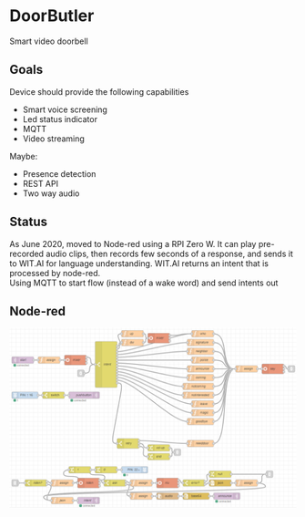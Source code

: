 # DoorButler
Smart video doorbell<br/>

## Goals
Device should provide the following capabilities
- Smart voice screening<br/>
- Led status indicator<br/>
- MQTT<br/>
- Video streaming<br/>

Maybe:
- Presence detection<br/>
- REST API<br/>
- Two way audio<br/>

## Status
As June 2020, moved to Node-red using a RPI Zero W. It can play pre-recorded audio clips, then records few seconds of a response, and sends it to WIT.AI for language understanding. WIT.AI returns an intent that is processed by node-red.</br>
Using MQTT to start flow (instead of a wake word) and send intents out

## Node-red
![Flow](node-red/butler-flow.png)

